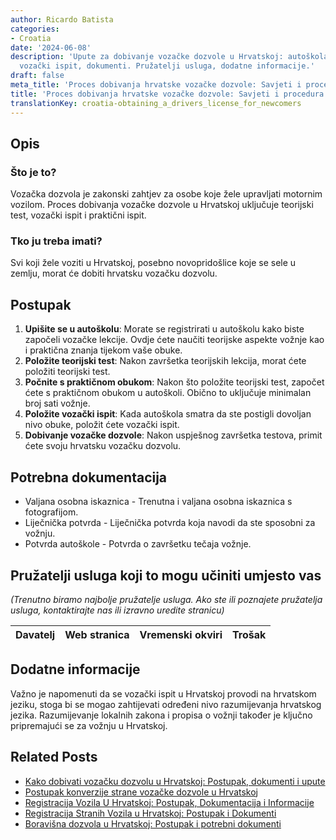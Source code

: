 ```yaml
---
author: Ricardo Batista
categories:
- Croatia
date: '2024-06-08'
description: 'Upute za dobivanje vozačke dozvole u Hrvatskoj: autoškola, testovi,
  vozački ispit, dokumenti. Pružatelji usluga, dodatne informacije.'
draft: false
meta_title: 'Proces dobivanja hrvatske vozačke dozvole: Savjeti i procedura'
title: 'Proces dobivanja hrvatske vozačke dozvole: Savjeti i procedura'
translationKey: croatia-obtaining_a_drivers_license_for_newcomers
---
```



## Opis
### Što je to?
Vozačka dozvola je zakonski zahtjev za osobe koje žele upravljati motornim vozilom. Proces dobivanja vozačke dozvole u Hrvatskoj uključuje teorijski test, vozački ispit i praktični ispit.

### Tko ju treba imati?
Svi koji žele voziti u Hrvatskoj, posebno novopridošlice koje se sele u zemlju, morat će dobiti hrvatsku vozačku dozvolu.

## Postupak
1. **Upišite se u autoškolu**: Morate se registrirati u autoškolu kako biste započeli vozačke lekcije. Ovdje ćete naučiti teorijske aspekte vožnje kao i praktična znanja tijekom vaše obuke.
2. **Položite teorijski test**: Nakon završetka teorijskih lekcija, morat ćete položiti teorijski test.
3. **Počnite s praktičnom obukom**: Nakon što položite teorijski test, započet ćete s praktičnom obukom u autoškoli. Obično to uključuje minimalan broj sati vožnje.
4. **Položite vozački ispit**: Kada autoškola smatra da ste postigli dovoljan nivo obuke, položit ćete vozački ispit.
5. **Dobivanje vozačke dozvole**: Nakon uspješnog završetka testova, primit ćete svoju hrvatsku vozačku dozvolu.

## Potrebna dokumentacija
- Valjana osobna iskaznica - Trenutna i valjana osobna iskaznica s fotografijom.
- Liječnička potvrda - Liječnička potvrda koja navodi da ste sposobni za vožnju.
- Potvrda autoškole - Potvrda o završetku tečaja vožnje.

## Pružatelji usluga koji to mogu učiniti umjesto vas

_(Trenutno biramo najbolje pružatelje usluga. Ako ste ili poznajete pružatelja usluga, kontaktirajte nas ili izravno uredite stranicu)_

| Davatelj | Web stranica | Vremenski okviri | Trošak |
| --------------- | --------------- | :-------------: | :-------------: |

## Dodatne informacije
Važno je napomenuti da se vozački ispit u Hrvatskoj provodi na hrvatskom jeziku, stoga bi se mogao zahtijevati određeni nivo razumijevanja hrvatskog jezika. Razumijevanje lokalnih zakona i propisa o vožnji također je ključno pripremajući se za vožnju u Hrvatskoj.
## Related Posts

- [Kako dobivati vozačku dozvolu u Hrvatskoj: Postupak, dokumenti i upute](https://tramitit.com/hr/guides/croatia/izdavanje_vozacke_dozvole/)
- [Postupak konverzije strane vozačke dozvole u Hrvatskoj](https://tramitit.com/hr/guides/croatia/promjena_vozacke_dozvole_za_strance/)
- [Registracija Vozila U Hrvatskoj: Postupak, Dokumentacija i Informacije](https://tramitit.com/hr/guides/croatia/registracija_vozila/)
- [Registracija Stranih Vozila u Hrvatskoj: Postupak i Dokumenti](https://tramitit.com/hr/guides/croatia/registracija_stranih_vozila/)
- [Boravišna dozvola u Hrvatskoj: Postupak i potrebni dokumenti](https://tramitit.com/hr/guides/croatia/dobivanje_dozvole_za_useljenje/)